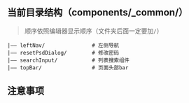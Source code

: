 ## 当前目录结构（components/_common/）

> 顺序依照编辑器显示顺序（文件夹后面一定要加`/`）

```
|—— leftNav/               # 左侧导航
|—— resetPsdDialog/        # 修改密码
|—— searchInput/           # 列表搜索组件
|—— topBar/                # 页面头部bar
```

## 注意事项
